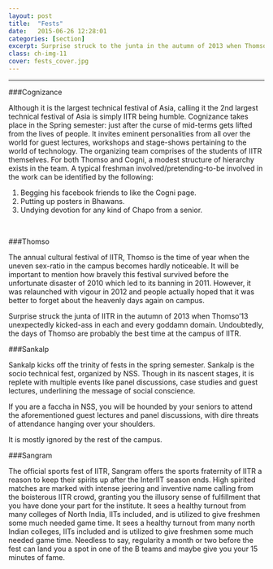 ```yaml
---
layout: post
title:  "Fests"
date:   2015-06-26 12:28:01
categories: [section]
excerpt: Surprise struck to the junta in the autumn of 2013 when Thomso’13 unexpectedly kicked-ass in each and every goddamn domain. Undoubtedly, the days of Thomso are probably the best time at the campus of IIT-R. 
class: ch-img-11
cover: fests_cover.jpg
--- 	
```

--------------------------------
###Cognizance  

Although it is the largest technical festival of Asia, calling it the 2nd largest technical festival of 
Asia is simply IITR being humble. Cognizance takes place in the Spring semester: just after the 
curse of mid-terms gets lifted from the lives of people. It invites eminent personalities from all 
over the world for guest lectures, workshops and stage-shows pertaining to the world of 
technology. The organizing team comprises of the students of IITR themselves. For both 
Thomso and Cogni, a modest structure of hierarchy exists in the team. A typical freshman 
involved/pretending-to-be involved in the work can be identified by the following:  

1. Begging his facebook friends to like the Cogni page.   
2. Putting up posters in Bhawans.   
3. Undying devotion for any kind of Chapo from a senior.  
<br />

###Thomso  

The annual cultural festival of IITR, Thomso is the time of year when the uneven sex-ratio in 
the campus becomes hardly noticeable. It will be important to mention how bravely this festival 
survived before the unfortunate disaster of 2010 which led to its banning in 2011. However, it 
was relaunched with vigour in 2012 and people actually hoped that it was better to forget 
about the heavenly days again on campus.  

Surprise struck the junta of IITR in the autumn of 2013 when Thomso’13 unexpectedly kicked-ass in 
each and every goddamn domain. Undoubtedly, the days of Thomso are probably the best time 
at the campus of IITR.  

###Sankalp  

Sankalp kicks off the trinity of fests in the spring semester. Sankalp is the socio technical fest, 
organized by NSS. Though in its nascent stages, it is replete with multiple events like panel 
discussions, case studies and guest lectures, underlining the message of social conscience.  

If you are a faccha in NSS, you will be hounded by your seniors to attend the aforementioned 
guest lectures and panel discussions, with dire threats of attendance hanging over your 
shoulders.  

It is mostly ignored by the rest of the campus.

###Sangram  

The official sports fest of IITR, Sangram offers the sports fraternity of IITR a reason to keep their 
spirits up after the InterIIT season ends.  High spirited matches are marked with intense jeering and inventive name calling from the boisterous IITR crowd, granting you the illusory sense of fulfillment that you have done your part for the institute. It sees a healthy turnout from many colleges of North India, IITs included, and is utilized to give freshmen some much needed game time. It sees a healthy turnout from many 
north Indian colleges, IITs included and is utilized to give freshmen some much needed game 
time. Needless to say, regularity a month or two before the fest can land you a spot in one of 
the B teams and maybe give you your 15 minutes of fame.
